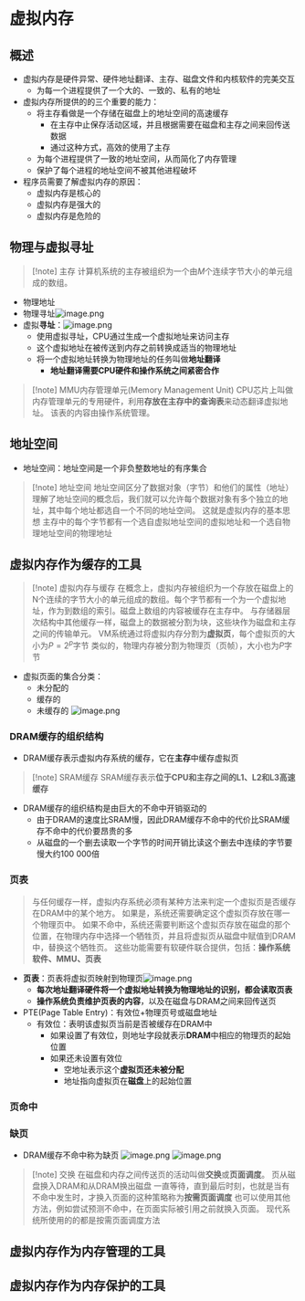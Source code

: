 # 虚拟内存
## 概述
- 虚拟内存是硬件异常、硬件地址翻译、主存、磁盘文件和内核软件的完美交互
	- 为每一个进程提供了一个大的、一致的、私有的地址
- 虚拟内存所提供的的三个重要的能力：
	- 将主存看做是一个存储在磁盘上的地址空间的高速缓存
		- 在主存中止保存活动区域，并且根据需要在磁盘和主存之间来回传送数据
		- 通过这种方式，高效的使用了主存
	- 为每个进程提供了一致的地址空间，从而简化了内存管理
	- 保护了每个进程的地址空间不被其他进程破坏
- 程序员需要了解虚拟内存的原因：
	- 虚拟内存是核心的
	- 虚拟内存是强大的
	- 虚拟内存是危险的

## 物理与虚拟寻址
> [!note] 主存
> 计算机系统的主存被组织为一个由$M$个连续字节大小的单元组成的数组。
- 物理地址
- 物理寻址![image.png](https://jiunian-pic-1310185536.cos.ap-nanjing.myqcloud.com/picgo%2F20230723133253.png)
- 虚拟**寻址**：![image.png](https://jiunian-pic-1310185536.cos.ap-nanjing.myqcloud.com/picgo%2F20230723133314.png)
	- 使用虚拟寻址，CPU通过生成一个虚拟地址来访问主存
	- 这个虚拟地址在被传送到内存之前转换成适当的物理地址
	- 将一个虚拟地址转换为物理地址的任务叫做**地址翻译**
		- **地址翻译需要CPU硬件和操作系统之间紧密合作**
> [!note] MMU内存管理单元(Memory Management Unit)
> CPU芯片上叫做内存管理单元的专用硬件，利用**存放在主存中的查询表**来动态翻译虚拟地址。
> 该表的内容由操作系统管理。

## 地址空间
- 地址空间：地址空间是一个非负整数地址的有序集合
> [!note] 地址空间
> 地址空间区分了数据对象（字节）和他们的属性（地址）
> 理解了地址空间的概念后，我们就可以允许每个数据对象有多个独立的地址，其中每个地址都选自一个不同的地址空间。
> 这就是虚拟内存的基本思想
> 主存中的每个字节都有一个选自虚拟地址空间的虚拟地址和一个选自物理地址空间的物理地址

## 虚拟内存作为缓存的工具
> [!note] 虚拟内存与缓存
> 在概念上，虚拟内存被组织为一个存放在磁盘上的N个连续的字节大小的单元组成的数组。每个字节都有一个为一个虚拟地址，作为到数组的索引。磁盘上数组的内容被缓存在主存中。
> 与存储器层次结构中其他缓存一样，磁盘上的数据被分割为块，这些块作为磁盘和主存之间的传输单元。
> VM系统通过将虚拟内存分割为**虚拟页**，每个虚拟页的大小为$P=2^p$字节
> 类似的，物理内存被分割为物理页（页帧），大小也为$P$字节
- 虚拟页面的集合分类：
	- 未分配的
	- 缓存的
	- 未缓存的
![image.png](https://jiunian-pic-1310185536.cos.ap-nanjing.myqcloud.com/picgo%2F20230723134333.png)

### DRAM缓存的组织结构
- DRAM缓存表示虚拟内存系统的缓存，它在**主存**中缓存虚拟页
> [!note] SRAM缓存
> SRAM缓存表示**位于CPU和主存之间的L1、L2和L3高速缓存**
- DRAM缓存的组织结构是由巨大的不命中开销驱动的
	- 由于DRAM的速度比SRAM慢，因此DRAM缓存不命中的代价比SRAM缓存不命中的代价要昂贵的多
	- 从磁盘的一个删去读取一个字节的时间开销比读这个删去中连续的字节要慢大约100 000倍

### 页表
> 与任何缓存一样，虚拟内存系统必须有某种方法来判定一个虚拟页是否缓存在DRAM中的某个地方。
> 如果是，系统还需要确定这个虚拟页存放在哪一个物理页中。
> 如果不命中，系统还需要判断这个虚拟页存放在磁盘的那个位置，在物理内存中选择一个牺牲页，并且将虚拟页从磁盘中赋值到DRAM中，替换这个牺牲页。
> 这些功能需要有软硬件联合提供，包括：**操作系统软件、MMU、页表**
- **页表**：页表将虚拟页映射到物理页![image.png](https://jiunian-pic-1310185536.cos.ap-nanjing.myqcloud.com/picgo%2F20230723135300.png)
	- **每次地址翻译硬件将一个虚拟地址转换为物理地址的识别，都会读取页表**
	- **操作系统负责维护页表的内容**，以及在磁盘与DRAM之间来回传送页
- PTE(Page Table Entry)：有效位+物理页号或磁盘地址
	- 有效位：表明该虚拟页当前是否被缓存在DRAM中
		- 如果设置了有效位，则地址字段就表示**DRAM**中相应的物理页的起始位置
		- 如果还未设置有效位
			- 空地址表示这个**虚拟页还未被分配**
			- 地址指向虚拟页在**磁盘**上的起始位置

### 页命中

### 缺页
- DRAM缓存不命中称为缺页
![image.png](https://jiunian-pic-1310185536.cos.ap-nanjing.myqcloud.com/picgo%2F20230723140136.png)
![image.png](https://jiunian-pic-1310185536.cos.ap-nanjing.myqcloud.com/picgo%2F20230723140143.png)
> [!note] 交换
> 在磁盘和内存之间传送页的活动叫做**交换**或**页面调度**。
> 页从磁盘换入DRAM和从DRAM换出磁盘
> 一直等待，直到最后时刻，也就是当有不命中发生时，才换入页面的这种策略称为**按需页面调度**
> 也可以使用其他方法，例如尝试预测不命中，在页面实际被引用之前就换入页面。
> 现代系统所使用的的都是按需页面调度方法

## 虚拟内存作为内存管理的工具

## 虚拟内存作为内存保护的工具
